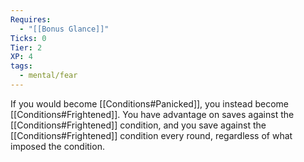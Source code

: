 ```yaml
---
Requires:
  - "[[Bonus Glance]]"
Ticks: 0
Tier: 2
XP: 4
tags:
  - mental/fear
---
```

If you would become [[Conditions#Panicked]], you instead become [[Conditions#Frightened]]. You have advantage on saves against the [[Conditions#Frightened]] condition, and you save against the [[Conditions#Frightened]] condition every round, regardless of what imposed the condition.